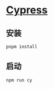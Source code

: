 # [Cypress](https://docs.cypress.io/app/get-started/why-cypress)

## 安装

```bash
pnpm install
```

## 启动

```bash
npm run cy
```
